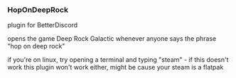 ### HopOnDeepRock

plugin for BetterDiscord

opens the game Deep Rock Galactic whenever anyone says the phrase "hop on deep rock"

if you're on linux, try opening a terminal and typing "steam" - if this doesn't work this plugin won't work either, might be cause your steam is a flatpak
